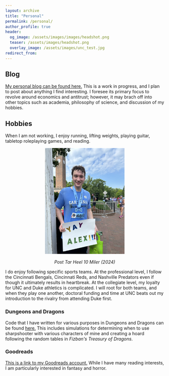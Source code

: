 ```yaml
---
layout: archive
title: "Personal"
permalink: /personal/
author_profile: true
header:
  og_image: /assets/images/images/headshot.png
  teaser: /assets/images/headshot.png
  overlay_image: /assets/images/unc_test.jpg
redirect_from:
---
```

 

## Blog

[My personal blog can be found here.](https://alexmarsh.io/blog) This is a work in progress, and I plan to post about anything I find interesting. I foresee its primary focus to revolve around economics and antitrust; however, it may brach off into other topics such as academia, philosophy of science, and discussion of my hobbies.

## Hobbies

When I am not working, I enjoy running, lifting weights, playing guitar, tabletop roleplaying games, and reading.

<div style="text-align: center;">
  <img src="/assets/images/tarheel10miler.jpeg" style="width: 50%; height: auto; max-width: 300;" alt="Alex Marsh is smiling in front of the University of North Carolina at Chapel Hill bell tower after completing the 2024 Tar Heel 10 miler. He is very sweat in a Carolina Economics t-shirt and holding a sign that reads &quot;YAY ALEX!!!.&quot; He is also wearing the medal for completing the race which is the shape of a bowtie along with his race bib indicating that he was runner 4813.">
  <p><em>Post Tar Heel 10 Miler (2024)</em></p>
</div>

I do enjoy following specific sports teams. At the professional level, I follow the Cincinnati Bengals, Cincinnati Reds, and Nashville Predators even if though it ultimately results in heartbreak. At the collegiate level, my loyalty for UNC and Duke athletics is complicated. I will root for both teams, and when they play one another, doctoral funding and time at UNC beats out my introduction to the rivalry from attending Duke first.

### Dungeons and Dragons

Code that I have written for various purposes in Dungeons and Dragons can be found [here.](https://github.com/alexiom/DND_Code) This includes simulations for determining when to use sharpshooter with various characters of mine and creating a hoard following the random tables in *Fizban's Treasury of Dragons*.

### Goodreads

[This is a link to my Goodreads account.](https://www.goodreads.com/user/show/164916455-alex-marsh) While I have many reading interests, I am particularly interested in fantasy and horror.

